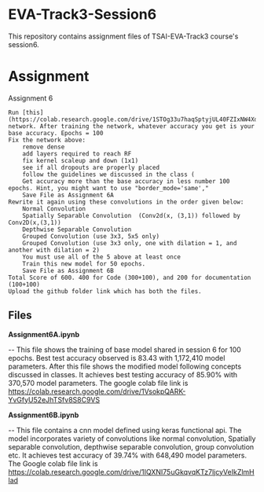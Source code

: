 # EVA-Track3-Session6
This repository contains assignment files of TSAI-EVA-Track3 course's session6.

# Assignment

Assignment 6

    Run [this](https://colab.research.google.com/drive/1STOg33u7haqSptyjUL40FZIxNW4XdBQK) network. After training the network, whatever accuracy you get is your base accuracy. Epochs = 100
    Fix the network above:
        remove dense
        add layers required to reach RF
        fix kernel scaleup and down (1x1)
        see if all dropouts are properly placed
        follow the guidelines we discussed in the class (
        Get accuracy more than the base accuracy in less number 100 epochs. Hint, you might want to use "border_mode='same',"
        Save File as Assignment 6A
    Rewrite it again using these convolutions in the order given below:
        Normal Convolution
        Spatially Separable Convolution  (Conv2d(x, (3,1)) followed by Conv2D(x,(3,1))
        Depthwise Separable Convolution
        Grouped Convolution (use 3x3, 5x5 only)
        Grouped Convolution (use 3x3 only, one with dilation = 1, and another with dilation = 2) 
        You must use all of the 5 above at least once
        Train this new model for 50 epochs. 
        Save File as Assignment 6B
    Total Score of 600. 400 for Code (300+100), and 200 for documentation (100+100)
    Upload the github folder link which has both the files. 



## Files

**Assignment6A.ipynb**

-- This file shows the training of base model shared in session 6 for 100 epochs. Best test accuracy observed is 83.43 with 1,172,410 model parameters. After this file shows the modified model following concepts discussed in classes. It achieves best testing accuracy of 85.90% with 370,570 model parameters. The google colab file link is https://colab.research.google.com/drive/1VsokpQARK-YvGfyU52eJhTSfv8S8C9VS

 
**Assignment6B.ipynb**

-- This file contains a cnn model defined using keras functional api. The model incorporates variety of convolutions like normal convolution, Spatially separable convolution, depthwise separable convolution, group convolution etc. It achieves test accuracy of 39.74% with 648,490 model parameters. The Google colab file link is https://colab.research.google.com/drive/1IQXNI75uGkqvqKTz7ljcyVeIkZlmHlad


